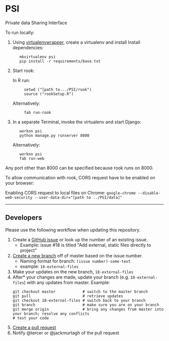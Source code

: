 # PSI
Private data Sharing Interface

To run locally:

1. Using [virtualenvwrapper](https://virtualenvwrapper.readthedocs.io/en/latest/), create a virtualenv and install Install dependencies: 

          mkvirtualenv psi
          pip install -r requirements/base.txt

2. Start rook:
  
      In R run: 

            setwd ("[path to.../PSI/rook")
            source ("rookSetup.R")

      Alternatively:

            fab run-rook
            
3. In a separate Terminal, invoke the virtualenv and start Django: 

          workon psi
          python manage.py runserver 8080

      Alternatively:

          workon psi
          fab run-web

Any port other than 8000 can be specified because rook runs on 8000. 

To allow communication with rook, CORS request have to be enabled on your browser:

Enabling CORS request to local files on Chrome:
`google-chrome --disable-web-security --user-data-dir="[path to ../PSI/data]"`

---

## Developers

Please use the following workflow when updating this repository.

1. Create a [GitHub issue](https://github.com/TwoRavens/PSI/issues) or look up the number of an existing issue.
    - Example: issue #18 is titled "Add external, static files directly to project"
2. [Create a new branch](https://help.github.com/articles/creating-and-deleting-branches-within-your-repository/) off of master based on the issue number. 
    - Naming format for branch: `(issue number)-some-text`
    - example: `18-external-files`
3. Make your updates on the new branch, `18-external-files`
4. After* your changes are made, update your branch (e.g. `18-external-files`) with any updates from master.  Example:
    ```
    git checkout master            # switch to the master branch
    git pull                       # retrieve updates
    git checkout 18-external-files # switch back to your branch
    git branch                     # make sure you are on your branch
    git merge origin               # bring any changes from master into your branch; resolve any conflicts
    # test your code
    ```
5. [Create a pull request](https://help.github.com/articles/creating-a-pull-request/#creating-the-pull-request)
6. Notify @tercer or @jackmurtagh of the pull request

